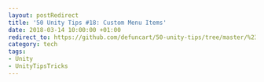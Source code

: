 ```yaml
---
layout: postRedirect
title: '50 Unity Tips #18: Custom Menu Items'
date: 2018-03-14 10:00:00 +01:00
redirect_to: https://github.com/defuncart/50-unity-tips/tree/master/%2318-CustomMenuItems
category: tech
tags:
- Unity
- UnityTipsTricks
---
```

